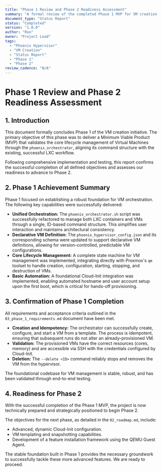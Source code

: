 ```yaml
---
title: "Phase 1 Review and Phase 2 Readiness Assessment"
summary: "A formal review of the completed Phase 1 MVP for VM creation and a statement of readiness to proceed to Phase 2."
document_type: "Status Report"
status: "Completed"
version: "1.0.0"
author: "Roo"
owner: "Project Lead"
tags:
  - "Phoenix Hypervisor"
  - "VM Creation"
  - "Status Report"
  - "Phase 1"
  - "Phase 2"
review_cadence: "N/A"
---
```


# Phase 1 Review and Phase 2 Readiness Assessment

## 1. Introduction

This document formally concludes Phase 1 of the VM creation initiative. The primary objective of this phase was to deliver a Minimum Viable Product (MVP) that validates the core lifecycle management of Virtual Machines through the `phoenix_orchestrator`, aligning its command structure with the existing, successful LXC workflow.

Following comprehensive implementation and testing, this report confirms the successful completion of all defined objectives and assesses our readiness to advance to Phase 2.

## 2. Phase 1 Achievement Summary

Phase 1 focused on establishing a robust foundation for VM orchestration. The following key capabilities were successfully delivered:

-   **Unified Orchestration:** The `phoenix_orchestrator.sh` script was successfully refactored to manage both LXC containers and VMs through a single, ID-based command structure. This simplifies user interaction and maintains architectural consistency.
-   **Declarative VM Definition:** The `phoenix_hypervisor_config.json` and its corresponding schema were updated to support declarative VM definitions, allowing for version-controlled, predictable VM configurations.
-   **Core Lifecycle Management:** A complete state machine for VM management was implemented, integrating directly with Proxmox's `qm` toolset to handle creation, configuration, starting, stopping, and destruction of VMs.
-   **Basic Automation:** A foundational Cloud-Init integration was implemented, enabling automated hostname and user account setup upon the first boot, which is critical for hands-off provisioning.

## 3. Confirmation of Phase 1 Completion

All requirements and acceptance criteria outlined in the `03_phase_1_requirements.md` document have been met.

-   **Creation and Idempotency:** The orchestrator can successfully create, configure, and start a VM from a template. The process is idempotent, ensuring that subsequent runs do not alter an already-provisioned VM.
-   **Validation:** The provisioned VMs have the correct resources (cores, memory) and are accessible via SSH with the credentials configured by Cloud-Init.
-   **Deletion:** The `--delete <ID>` command reliably stops and removes the VM from the hypervisor.

The foundational codebase for VM management is stable, robust, and has been validated through end-to-end testing.

## 4. Readiness for Phase 2

With the successful completion of the Phase 1 MVP, the project is now technically prepared and strategically positioned to begin Phase 2.

The objectives for the next phase, as detailed in the `02_roadmap.md`, include:
-   Advanced, dynamic Cloud-Init configuration.
-   VM templating and snapshotting capabilities.
-   Development of a feature installation framework using the QEMU Guest Agent.

The stable foundation built in Phase 1 provides the necessary groundwork to successfully tackle these more advanced features. We are ready to proceed.